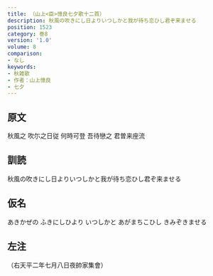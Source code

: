 ```yaml
---
title: （山上<臣>憶良七夕歌十二首）
description: 秋風の吹きにし日よりいつしかと我が待ち恋ひし君ぞ来ませる
position: 1523
category: 巻8
version: '1.0'
volume: 8
comparison:
- なし
keywords:
- 秋雑歌
- 作者：山上憶良
- 七夕
---
```


## 原文

秋風之 吹尓之日従 何時可登 吾待戀之 君曽来座流

## 訓読

秋風の吹きにし日よりいつしかと我が待ち恋ひし君ぞ来ませる

## 仮名

あきかぜの ふきにしひより いつしかと あがまちこひし きみぞきませる

## 左注

（右天平二年七月八日夜帥家集會）
